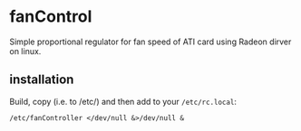 # fanControl

Simple proportional regulator for fan speed of ATI card using Radeon dirver on linux.

## installation
Build, copy (i.e. to /etc/) and then add to your `/etc/rc.local`:
```
/etc/fanController </dev/null &>/dev/null &
```
